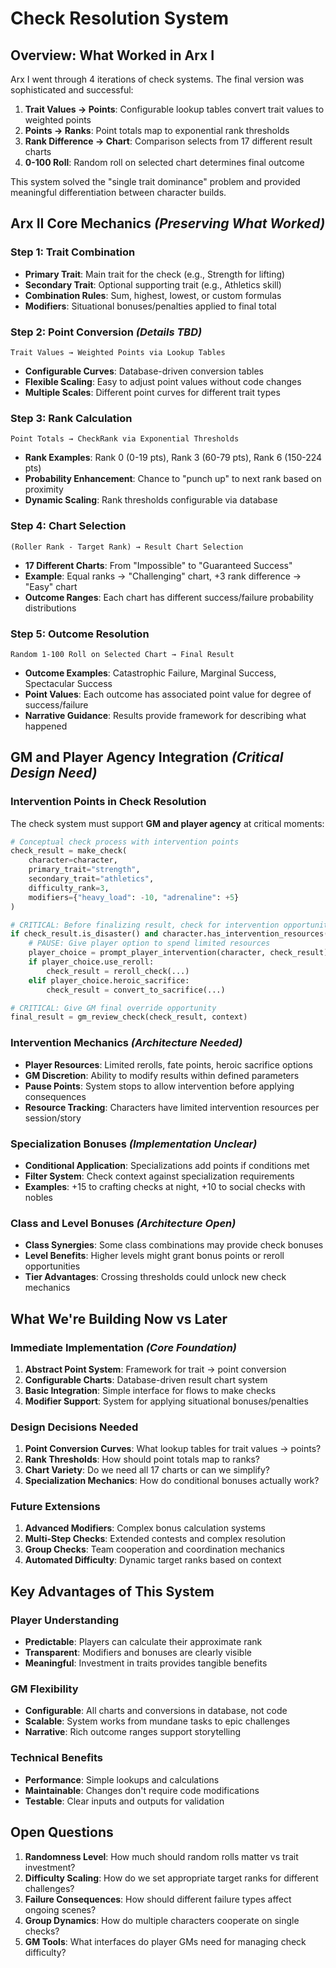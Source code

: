 # Check Resolution System

## Overview: What Worked in Arx I

Arx I went through 4 iterations of check systems. The final version was sophisticated and successful:

1. **Trait Values → Points**: Configurable lookup tables convert trait values to weighted points
2. **Points → Ranks**: Point totals map to exponential rank thresholds  
3. **Rank Difference → Chart**: Comparison selects from 17 different result charts
4. **0-100 Roll**: Random roll on selected chart determines final outcome

This system solved the "single trait dominance" problem and provided meaningful differentiation between character builds.

## Arx II Core Mechanics *(Preserving What Worked)*

### Step 1: Trait Combination
- **Primary Trait**: Main trait for the check (e.g., Strength for lifting)
- **Secondary Trait**: Optional supporting trait (e.g., Athletics skill)  
- **Combination Rules**: Sum, highest, lowest, or custom formulas
- **Modifiers**: Situational bonuses/penalties applied to final total

### Step 2: Point Conversion *(Details TBD)*
```
Trait Values → Weighted Points via Lookup Tables
```
- **Configurable Curves**: Database-driven conversion tables
- **Flexible Scaling**: Easy to adjust point values without code changes
- **Multiple Scales**: Different point curves for different trait types

### Step 3: Rank Calculation
```  
Point Totals → CheckRank via Exponential Thresholds
```
- **Rank Examples**: Rank 0 (0-19 pts), Rank 3 (60-79 pts), Rank 6 (150-224 pts)
- **Probability Enhancement**: Chance to "punch up" to next rank based on proximity
- **Dynamic Scaling**: Rank thresholds configurable via database

### Step 4: Chart Selection
```
(Roller Rank - Target Rank) → Result Chart Selection
```
- **17 Different Charts**: From "Impossible" to "Guaranteed Success"
- **Example**: Equal ranks → "Challenging" chart, +3 rank difference → "Easy" chart
- **Outcome Ranges**: Each chart has different success/failure probability distributions

### Step 5: Outcome Resolution
```
Random 1-100 Roll on Selected Chart → Final Result
```
- **Outcome Examples**: Catastrophic Failure, Marginal Success, Spectacular Success
- **Point Values**: Each outcome has associated point value for degree of success/failure
- **Narrative Guidance**: Results provide framework for describing what happened

## GM and Player Agency Integration *(Critical Design Need)*

### Intervention Points in Check Resolution
The check system must support **GM and player agency** at critical moments:

```python
# Conceptual check process with intervention points
check_result = make_check(
    character=character,
    primary_trait="strength",
    secondary_trait="athletics",
    difficulty_rank=3,
    modifiers={"heavy_load": -10, "adrenaline": +5}
)

# CRITICAL: Before finalizing result, check for intervention opportunities
if check_result.is_disaster() and character.has_intervention_resources():
    # PAUSE: Give player option to spend limited resources
    player_choice = prompt_player_intervention(character, check_result)
    if player_choice.use_reroll:
        check_result = reroll_check(...)
    elif player_choice.heroic_sacrifice:
        check_result = convert_to_sacrifice(...)

# CRITICAL: Give GM final override opportunity  
final_result = gm_review_check(check_result, context)
```

### Intervention Mechanics *(Architecture Needed)*
- **Player Resources**: Limited rerolls, fate points, heroic sacrifice options
- **GM Discretion**: Ability to modify results within defined parameters
- **Pause Points**: System stops to allow intervention before applying consequences
- **Resource Tracking**: Characters have limited intervention resources per session/story

### Specialization Bonuses *(Implementation Unclear)*
- **Conditional Application**: Specializations add points if conditions met
- **Filter System**: Check context against specialization requirements
- **Examples**: +15 to crafting checks at night, +10 to social checks with nobles

### Class and Level Bonuses *(Architecture Open)*
- **Class Synergies**: Some class combinations may provide check bonuses
- **Level Benefits**: Higher levels might grant bonus points or reroll opportunities
- **Tier Advantages**: Crossing thresholds could unlock new check mechanics

## What We're Building Now vs Later

### Immediate Implementation *(Core Foundation)*
1. **Abstract Point System**: Framework for trait → point conversion
2. **Configurable Charts**: Database-driven result chart system
3. **Basic Integration**: Simple interface for flows to make checks
4. **Modifier Support**: System for applying situational bonuses/penalties

### Design Decisions Needed
1. **Point Conversion Curves**: What lookup tables for trait values → points?
2. **Rank Thresholds**: How should point totals map to ranks?
3. **Chart Variety**: Do we need all 17 charts or can we simplify?
4. **Specialization Mechanics**: How do conditional bonuses actually work?

### Future Extensions
1. **Advanced Modifiers**: Complex bonus calculation systems
2. **Multi-Step Checks**: Extended contests and complex resolution
3. **Group Checks**: Team cooperation and coordination mechanics
4. **Automated Difficulty**: Dynamic target ranks based on context

## Key Advantages of This System

### Player Understanding
- **Predictable**: Players can calculate their approximate rank
- **Transparent**: Modifiers and bonuses are clearly visible
- **Meaningful**: Investment in traits provides tangible benefits

### GM Flexibility  
- **Configurable**: All charts and conversions in database, not code
- **Scalable**: System works from mundane tasks to epic challenges
- **Narrative**: Rich outcome ranges support storytelling

### Technical Benefits
- **Performance**: Simple lookups and calculations
- **Maintainable**: Changes don't require code modifications
- **Testable**: Clear inputs and outputs for validation

## Open Questions

1. **Randomness Level**: How much should random rolls matter vs trait investment?
2. **Difficulty Scaling**: How do we set appropriate target ranks for different challenges?
3. **Failure Consequences**: How should different failure types affect ongoing scenes?
4. **Group Dynamics**: How do multiple characters cooperate on single checks?
5. **GM Tools**: What interfaces do player GMs need for managing check difficulty?
